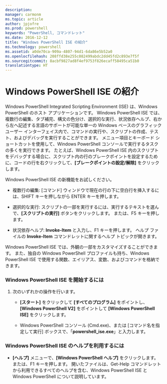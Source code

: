 ```yaml
---
description: 
manager: carmonm
ms.topic: article
author: jpjofre
ms.prod: powershell
keywords: "PowerShell, コマンドレット"
ms.date: 2016-12-12
title: "Windows PowerShell ISE の紹介"
ms.technology: powershell
ms.assetid: a0de70ca-909a-4807-94d1-6da86e5b52a0
ms.openlocfilehash: 208ffd38e255c082499abdc2dd45fd2c893e7f5f
ms.sourcegitcommit: 8acbf9827ad8f4ef9753f826ecaff58495ca51b0
translationtype: HT
---
```

# <a name="introducing-the-windows-powershell-ise"></a>Windows PowerShell ISE の紹介
Windows PowerShell Integrated Scripting Environment (ISE) は、Windows PowerShell のホスト アプリケーションです。 Windows PowerShell ISE では、複数行の編集、タブ補完、構文の色分け、選択的な実行、状況依存ヘルプ、右から左へ記述する言語のサポートが可能な単一の Windows ベースのグラフィック ユーザー インターフェイス内で、コマンドの実行や、スクリプトの作成、テスト、およびデバッグを実行することができます。
メニュー項目とキーボード ショートカットを使用して、Windows PowerShell コンソールで実行するタスクの多くを実行できます。  たとえば、Windows PowerShell ISE 内のスクリプトをデバッグする場合に、スクリプト内の行のブレークポイントを設定するために、コードの行を右クリックして、**[ブレークポイントの設定/解除]** をクリックします。

Windows PowerShell ISE の新機能をお試しください。

-   複数行の編集: [コマンド] ウィンドウで現在の行の下に空白行を挿入するには、SHIFT キーを押しながら ENTER キーを押します。

-   選択的な実行: スクリプトの一部を実行するには、実行するテキストを選んで、**[スクリプトの実行]** ボタンをクリックします。 または、F5 キーを押します。

-   状況依存ヘルプ: **Invoke-Item** と入力し、F1 キーを押します。 ヘルプ ファイルの **Invoke-Item** コマンドレットに関するヘルプ トピックが開きます。

Windows PowerShell ISE では、外観の一部をカスタマイズすることができます。 また、独自の Windows PowerShell プロファイルも持ち、Windows PowerShell ISE で使用する関数、エイリアス、変数、およびコマンドを格納できます。

### <a name="to-start-the-windows-powershell-ise"></a>Windows PowerShell ISE を開始するには

1.  次のいずれかの操作を行います。

    -   **[スタート]** をクリックして **[すべてのプログラム]** をポイントし、**[Windows PowerShell V2]** をポイントして **[Windows PowerShell ISE]** をクリックします。

    -   Windows PowerShell コンソール (Cmd.exe)、または [コマンド名を指定して実行] ボックスで、「**powershell_ise.exe**」と入力します。

### <a name="to-get-help-in-the-windows-powershell-ise"></a>Windows PowerShell ISE のヘルプを利用するには

-   **[ヘルプ]** メニューで、**[Windows PowerShell ヘルプ]** をクリックします。 または、F1 キーを押します。 開いたファイルは、Get-Help コマンドレットから利用できるすべてのヘルプを含む、Windows PowerShell ISE と Windows PowerShell について説明しています。

